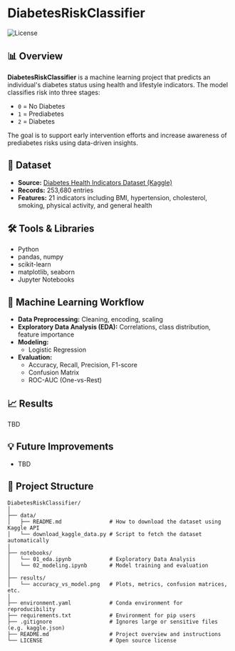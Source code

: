 # DiabetesRiskClassifier

![License](https://img.shields.io/badge/license-MIT-blue.svg)

## 📊 Overview
**DiabetesRiskClassifier** is a machine learning project that predicts an individual's diabetes status using health and lifestyle indicators. The model classifies risk into three stages:
- `0` = No Diabetes
- `1` = Prediabetes
- `2` = Diabetes

The goal is to support early intervention efforts and increase awareness of prediabetes risks using data-driven insights.

## 📁 Dataset
- **Source:** [Diabetes Health Indicators Dataset (Kaggle)](https://www.kaggle.com/datasets/alexteboul/diabetes-health-indicators-dataset/data)
- **Records:** 253,680 entries
- **Features:** 21 indicators including BMI, hypertension, cholesterol, smoking, physical activity, and general health

## 🛠️ Tools & Libraries
- Python
- pandas, numpy
- scikit-learn
- matplotlib, seaborn
- Jupyter Notebooks

## 🧠 Machine Learning Workflow
- **Data Preprocessing:** Cleaning, encoding, scaling
- **Exploratory Data Analysis (EDA):** Correlations, class distribution, feature importance
- **Modeling:**
  - Logistic Regression
- **Evaluation:**
  - Accuracy, Recall, Precision, F1-score
  - Confusion Matrix
  - ROC-AUC (One-vs-Rest)

## 📈 Results
TBD

## 💡 Future Improvements
- TBD

## 📁 Project Structure
```text
DiabetesRiskClassifier/
│
├── data/                       
│   ├── README.md               # How to download the dataset using Kaggle API
│   └── download_kaggle_data.py # Script to fetch the dataset automatically
│
├── notebooks/                  
│   └── 01_eda.ipynb            # Exploratory Data Analysis
│   └── 02_modeling.ipynb       # Model training and evaluation
│
├── results/                    
│   └── accuracy_vs_model.png   # Plots, metrics, confusion matrices, etc.
│
├── environment.yaml            # Conda environment for reproducibility
├── requirements.txt            # Environment for pip users
├── .gitignore                  # Ignores large or sensitive files (e.g. kaggle.json)
├── README.md                   # Project overview and instructions
└── LICENSE                     # Open source license
```
